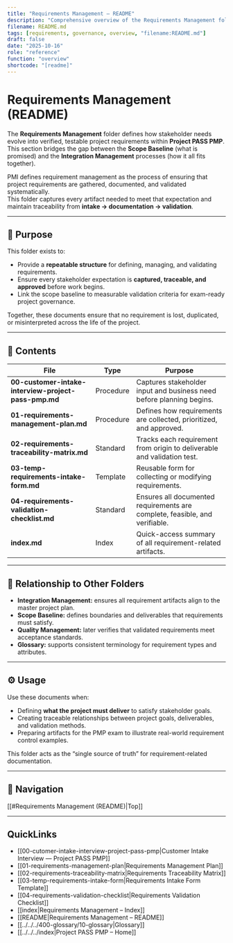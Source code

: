 ```yaml
---
title: "Requirements Management – README"
description: "Comprehensive overview of the Requirements Management folder, its purpose, artifacts, and relation to the project’s scope baseline and integration processes."
filename: README.md
tags: [requirements, governance, overview, "filename:README.md"]
draft: false
date: "2025-10-16"
role: "reference"
function: "overview"
shortcode: "[readme]"
---
```


# Requirements Management (README)

The **Requirements Management** folder defines how stakeholder needs evolve into verified, testable project requirements within **Project PASS PMP**.  
This section bridges the gap between the **Scope Baseline** (what is promised) and the **Integration Management** processes (how it all fits together).

PMI defines requirement management as the process of ensuring that project requirements are gathered, documented, and validated systematically.  
This folder captures every artifact needed to meet that expectation and maintain traceability from **intake → documentation → validation**.

---

## 📘 Purpose
This folder exists to:
- Provide a **repeatable structure** for defining, managing, and validating requirements.  
- Ensure every stakeholder expectation is **captured, traceable, and approved** before work begins.  
- Link the scope baseline to measurable validation criteria for exam-ready project governance.  

Together, these documents ensure that no requirement is lost, duplicated, or misinterpreted across the life of the project.

---

## 📄 Contents

| File | Type | Purpose |
|------|------|----------|
| **00-customer-intake-interview-project-pass-pmp.md** | Procedure | Captures stakeholder input and business need before planning begins. |
| **01-requirements-management-plan.md** | Procedure | Defines how requirements are collected, prioritized, and approved. |
| **02-requirements-traceability-matrix.md** | Standard | Tracks each requirement from origin to deliverable and validation test. |
| **03-temp-requirements-intake-form.md** | Template | Reusable form for collecting or modifying requirements. |
| **04-requirements-validation-checklist.md** | Standard | Ensures all documented requirements are complete, feasible, and verifiable. |
| **index.md** | Index | Quick-access summary of all requirement-related artifacts. |

---

## 🔗 Relationship to Other Folders
- **Integration Management:** ensures all requirement artifacts align to the master project plan.  
- **Scope Baseline:** defines boundaries and deliverables that requirements must satisfy.  
- **Quality Management:** later verifies that validated requirements meet acceptance standards.  
- **Glossary:** supports consistent terminology for requirement types and attributes.

---

## ⚙️ Usage
Use these documents when:
- Defining **what the project must deliver** to satisfy stakeholder goals.  
- Creating traceable relationships between project goals, deliverables, and validation methods.  
- Preparing artifacts for the PMP exam to illustrate real-world requirement control examples.

This folder acts as the “single source of truth” for requirement-related documentation.

---

## 🧭 Navigation

[[#Requirements Management (README)|Top]]

---

## QuickLinks
- [[00-cutomer-intake-interview-project-pass-pmp|Customer Intake Interview — Project PASS PMP]]
- [[01-requirements-management-plan|Requirements Management Plan]]
- [[02-requirements-traceability-matrix|Requirements Traceability Matrix]]
- [[03-temp-requirements-intake-form|Requirements Intake Form Template]]
- [[04-requirements-validation-checklist|Requirements Validation Checklist]]
- [[index|Requirements Management – Index]]
- [[README|Requirements Management – README]]
- [[../../../400-glossary/10-glossary|Glossary]]
- [[../../../index|Project PASS PMP – Home]]
